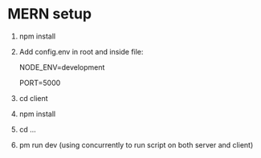 # MERN setup

1. npm install
2. Add config.env in root and inside file: 

    NODE_ENV=development
    
    PORT=5000
    
3. cd client
4. npm install
5. cd ...
5. pm run dev     (using concurrently to run script on both server and client)
